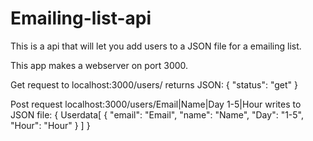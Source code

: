 # Emailing-list-api
This is a api that will let you add users to a JSON file for a emailing list.

This app makes a webserver on port 3000.

Get request to localhost:3000/users/ returns JSON:
{
    "status": "get"
}

Post request localhost:3000/users/Email|Name|Day 1-5|Hour
writes to JSON file:
{
    Userdata[
        {
            "email": "Email",
            "name": "Name",
            "Day": "1-5",
            "Hour": "Hour"
        }
    ]
}



